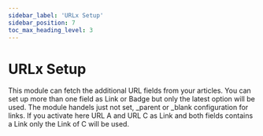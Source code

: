 ```yaml
---
sidebar_label: 'URLx Setup'
sidebar_position: 7
toc_max_heading_level: 3
---
```


# URLx Setup

This module can fetch the additional URL fields from your articles. You can set up more than one field as Link or Badge
but only the latest option will be used. The module handels just not set, _parent or _blank configuration for links. If
you activate here URL A and URL C as Link and both fields contains a Link only the Link of C will be used.

